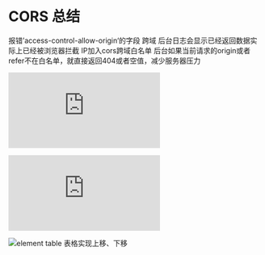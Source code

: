 # CORS 总结
报错’access-control-allow-origin‘的字段   跨域
后台日志会显示已经返回数据实际上已经被浏览器拦截
IP加入cors跨域白名单
后台如果当前请求的origin或者refer不在白名单，就直接返回404或者空值，减少服务器压力

![vue +element ，el-table实现行和列拖拽排序](https://www.cnblogs.com/lemoncool/p/11661084.html)

![vue+Element实现tree树形数据展示](https://www.cnblogs.com/1955/p/9844694.html)

![element table 表格实现上移、下移](https://blog.csdn.net/qq_38468358/article/details/103549222)


